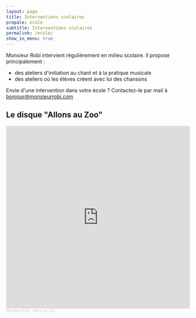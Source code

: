 ```yaml
---
layout: page
title: Interventions scolaires
propale: ecole
subtitle: Interventions scolaires
permalink: /ecole/
show_in_menu: true
---
```


Monsieur Robi intervient régulièrement en milieu scolaire. Il propose principalement :
- des ateliers d'initiation au chant et à la pratique musicale
- des ateliers où les élèves créent avec lui des chansons

Envie d'une intervention dans votre école ? Contactez-le par mail à [bonjour@monsieurrobi.com](mailto:monsieurrobi.com)

## Le disque "Allons au Zoo"

<iframe width="100%" height="500" scrolling="no" frameborder="no" allow="autoplay" src="https://w.soundcloud.com/player/?url=https%3A//api.soundcloud.com/playlists/6786366&color=%23ff5500&auto_play=false&hide_related=false&show_comments=true&show_user=true&show_reposts=false&show_teaser=true&visual=true"></iframe><div style="font-size: 10px; color: #cccccc;line-break: anywhere;word-break: normal;overflow: hidden;white-space: nowrap;text-overflow: ellipsis; font-family: Interstate,Lucida Grande,Lucida Sans Unicode,Lucida Sans,Garuda,Verdana,Tahoma,sans-serif;font-weight: 100;"><a href="https://soundcloud.com/monsieurrobi" title="Monsieur Robi" target="_blank" style="color: #cccccc; text-decoration: none;">Monsieur Robi</a> · <a href="https://soundcloud.com/monsieurrobi/sets/allons-au-zoo" title="Allons au Zoo" target="_blank" style="color: #cccccc; text-decoration: none;">Allons au Zoo</a></div>

